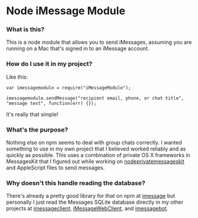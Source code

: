 # Node iMessage Module

### What is this?
This is a node module that allows you to send iMessages, assuming you are running on a Mac that's signed in to an iMessage account.

### How do I use it in my project?

Like this:
```
var imessagemodule = require("iMessageModule");

imessagemodule.sendMessage("recipient email, phone, or chat title", "message text", function(err) {});

```

It's really that simple!

### What's the purpose?
Nothing else on npm seems to deal with group chats correctly. I wanted something to use in my own project that I believed worked reliably and as quickly as possible. This uses a combination of private OS X frameworks in MessagesKit that I figured out while working on [nodeprivatemessageskit](https://github.com/CamHenlin/nodeprivatemessageskit) and AppleScript files to send messages.

### Why doesn't this handle reading the database?
There's already a pretty good library for that on npm at [imessage](https://www.npmjs.com/package/imessage) but personally I just read the Messages SQLite database directly in my other projects at [imessageclient](https://github.com/CamHenlin/imessageclient), [iMessageWebClient](https://github.com/CamHenlin/iMessageWebClient), and [imessagebot](https://github.com/CamHenlin/imessagebot).